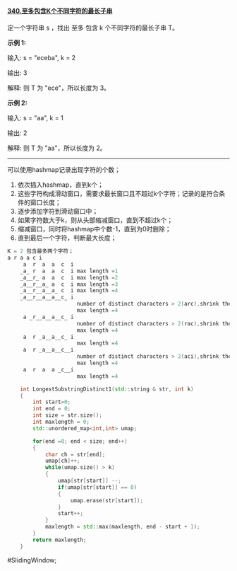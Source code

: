 #### [340.至多包含K个不同字符的最长子串](https://leetcode.cn/problems/longest-substring-with-at-most-k-distinct-characters/)

定一个字符串 s ，找出 至多 包含 k 个不同字符的最长子串 T。

**示例 1:**

输入: s = "eceba", k = 2

输出: 3

解释: 则 T 为 "ece"，所以长度为 3。

**示例 2:**

输入: s = "aa", k = 1

输出: 2

解释: 则 T 为 "aa"，所以长度为 2。

---- ----
可以使用hashmap记录出现字符的个数；
1. 依次插入hashmap，直到k个；
2. 这些字符构成滑动窗口，需要求最长窗口且不超过k个字符；记录的是符合条件的窗口长度；
3. 逐步添加字符到滑动窗口中；
4. 如果字符数大于k，则从头部缩减窗口，直到不超过k个；
5. 缩减窗口，同时将hashmap中个数-1，直到为0时删除；
6. 直到最后一个字符，判断最大长度；

```cpp
K = 2 包含最多两个字符；
a r a a c i
     a  r  a  a  c  i
    _a_ r  a  a  c  i max length =1
    _a__r_ a  a  c  i max length =2
    _a__r__a_ a  c  i max length =3
    _a__r__a__a_ c  i max length =4
    _a__r__a__a__c_ i
                      number of distinct characters > 2(arc),shrink the sliding window
                      max length =4
     a _r__a__a__c_ i
                      number of distinct characters > 2(rac),shrink the sliding window
                      max length =4
     a  r _a__a__c_ i
                      max length =4
     a  r _a__a__c__i
                      number of distinct characters > 2(aci),shrink the sliding window
                      max length =4
     a  r  a  a _c__i
                      max length =4
```

```cpp
    int LongestSubstringDistinct1(std::string & str, int k)
    {
        int start=0;
        int end = 0;
        int size = str.size();
        int maxlength = 0;
        std::unordered_map<int,int> umap;

        for(end =0; end < size; end++)
        {
            char ch = str[end];
            umap[ch]++;
            while(umap.size() > k)
            {
                umap[str[start]] --;
                if(umap[str[start]] == 0)
                {
                    umap.erase(str[start]);
                }
                start++;
            }
            maxlength = std::max(maxlength, end - start + 1);
        }
        return maxlength;
    }
```
#SlidingWindow;
